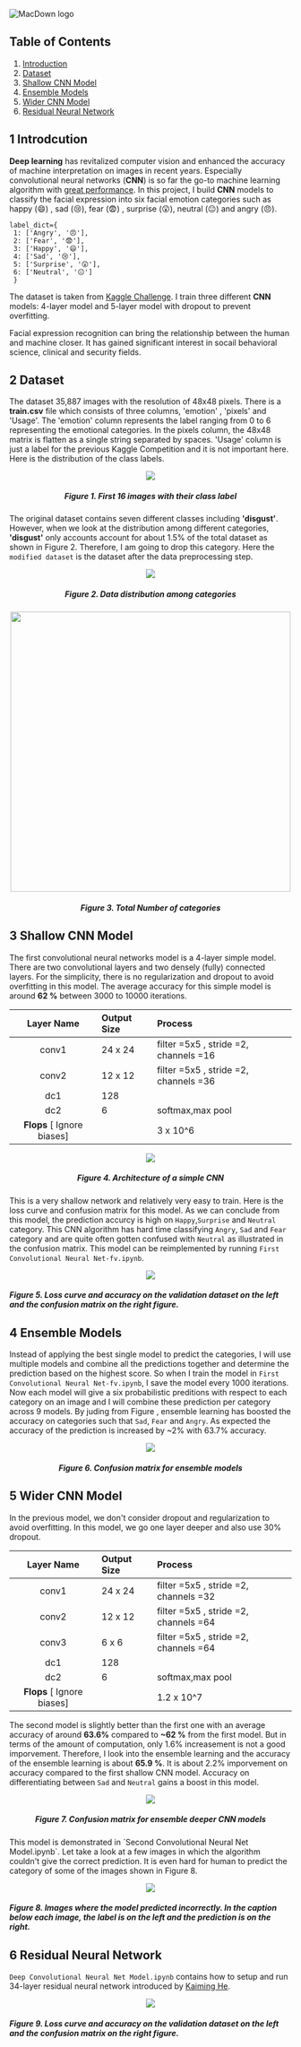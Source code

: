 ![MacDown logo](Images/Facial.png)


## Table of Contents
1. [Introduction](#1-introduction)
2. [Dataset](#2-dataset)
3. [Shallow CNN Model](#3-shallow-cnn-model)
4. [Ensemble Models](#4-ensemble-models)
5. [Wider CNN Model](#5-wider-cnn-model)
6. [Residual Neural Network](#6-residual-neural-network)


## 1 Introdcution

**Deep learning** has revitalized computer vision and enhanced the accuracy of machine interpretation on images in recent years. Especially convolutional neural networks (**CNN**) is so far the go-to machine learning algorithm  with [great performance](http://rodrigob.github.io/are_we_there_yet/build/classification_datasets_results.html). In this project, I build **CNN** models to classify the facial expression into six facial emotion categories such as happy (😄) , sad (😢), fear (😨) , surprise (😲), neutral (😐) and angry (😠). 

~~~
label_dict={
 1: ['Angry', '😠'],
 2: ['Fear', '😨'],
 3: ['Happy', '😄'],
 4: ['Sad', '😢'],
 5: ['Surprise', '😲'],
 6: ['Neutral', '😐']
 }
~~~

The dataset is taken from [Kaggle Challenge](https://www.kaggle.com/c/challenges-in-representation-learning-facial-expression-recognition-challenge/leaderboard).  I train three different **CNN** models: 4-layer model and  5-layer model with dropout to prevent overfitting.

Facial expression recognition can bring the relationship between the human and machine closer. It has gained significant interest in socail behavioral science, clinical and security fields. 

## 2 Dataset
The dataset 35,887 images with the resolution of 48x48 pixels. There is a **train.csv** file which consists of three columns, 'emotion' , 'pixels' and 'Usage'. The 'emotion' column represents the label ranging from 0 to 6 representing the emotional categories. In the pixels column, the 48x48 matrix is flatten as a single string separated by spaces. 'Usage' column is just a label for the previous Kaggle Competition and it is not important here. Here is the distribution of the class labels.
<p align="center">
<img src="Images/original_data.png"  align="middle"/>
<h5 align="center">Figure 1. First 16 images with their class label</h4>
</p>


The original dataset contains seven different classes including **'disgust'**. However, when we look at the distribution among different categories, **'disgust'** only accounts account for about 1.5% of the total dataset as shown in Figure 2. Therefore, I am going to drop this category. Here the `modified dataset` is the dataset after the data preprocessing step. 
<p align="center">
<img src="Images/Percentage.png"  align="middle"/>
<h5 align="center">Figure 2. Data distribution among categories</h4>
</p>


<p align="center">
<img src="Images/labels_dist_comb.png"  height=500 align="middle"/>
<h5 align="center">Figure 3. Total Number of categories</h4>
</p>

## 3 Shallow CNN Model
The first convolutional neural networks model is a 4-layer simple model. There are two convolutional layers and two densely  (fully) connected layers. For the simplicity, there is no regularization and dropout to avoid overfitting in this model.  The average accuracy for this simple model is around **62 %** between 3000 to 10000 iterations. 

| Layer Name    | Output Size     | Process |
|:-------------:|:---------------| :-------------|
| conv1         | 24 x 24     	 |       filter =5x5 , stride =2, channels =16 |
| conv2         | 12 x 12     	 |       filter =5x5 , stride =2, channels =36 |
| dc1           | 128     	  | 
| dc2           | 6     	 |       softmax,max pool |
| **Flops** [ Ignore biases] ||3 x 10^6 |

<p align="center">
<img src="Images/layout2.png"  align="middle"/>
<h5 align="center">Figure 4. Architecture of a simple CNN</h4>
</p>

This is a very shallow network and relatively very easy to train. Here is the loss curve and confusion matrix for this model. As we can conclude from this model, the prediction accurcy is high on `Happy`,`Surprise` and `Neutral` category. This CNN algorithm has hard time classifying `Angry`, `Sad` and `Fear` category and are quite often gotten confused with `Neutral` as illustrated in the confusion matrix. This model can be reimplemented by running `First Convolutional Neural Net-fv.ipynb`.  



<p align="center">
<img src="Images/curve.png"  align="middle"/>
<h5 left="center">Figure 5. Loss curve and accuracy on the validation dataset on the left and the confusion matrix on the right figure.</h4>
</p>

## 4 Ensemble Models
Instead of applying the best single model to predict the categories, I will use multiple models and combine all the predictions together and determine the prediction based on the highest score. So when I train the model in `First Convolutional Neural Net-fv.ipynb`, I save the model every 1000 iterations. Now each model will give a six probabilistic preditions with respect to each category on an image and I will combine these prediction per category across 9 models. By juding from Figure , ensemble learning has boosted the accuracy on categories such that `Sad`, `Fear` and `Angry`. As expected the accuracy of the prediction is increased by ~2% with 63.7% accuracy.  

<p align="center">
<img src="Images/Ensemble.png"  align="middle"/>
<h5 align="center">Figure 6. Confusion matrix for ensemble models</h4>
</p>

## 5 Wider CNN Model
In the previous model, we don't consider dropout and regularization to avoid overfitting. In this model, we go one layer deeper and also use 30% dropout. 


| Layer Name    | Output Size     | Process |
|:-------------:|:---------------| :-------------|
| conv1         | 24 x 24     	 |       filter =5x5 , stride =2, channels =32 |
| conv2         | 12 x 12     	 |       filter =5x5 , stride =2, channels =64 |
| conv3         | 6 x 6     	 |       filter =5x5 , stride =2, channels =64 |
| dc1           | 128     	  | 
| dc2           | 6     	 |       softmax,max pool |
| **Flops** [ Ignore biases] ||1.2 x 10^7 |

The second model is slightly better than the first one with an average accuracy of around **63.6%** compared to **~62 %** from the first model. But in terms of the amount of computation, only 1.6% increasement is not a good imporvement. Therefore, I look into the ensemble learning and the accuracy of the ensemble learning is about **65.9 %**. It is about 2.2% imporvement on accuracy compared to the first shallow CNN model. Accuracy on differentiating between `Sad` and `Neutral` gains a boost in this model. 

<p align="center">
<img src="Images/Ensemble2.png"  align="middle"/>
<h5 align="center">Figure 7. Confusion matrix for ensemble deeper CNN models</h4>
</p>
This model is demonstrated in `Second Convolutional Neural Net Model.ipynb`. Let take a look at a few images in which the algorithm couldn't give the correct prediction. It is even hard for human to predict the category of some of the images shown in Figure 8.  

<p align="center">
<img src="Images/Wrong_prediction1.jpg"  align="middle"  />
<h5 align="left">Figure 8. Images where the model predicted incorrectly. In the caption below each image, the label is on the left and the prediction is on the right. </h4>
</p>

## 6 Residual Neural Network
`Deep Convolutional Neural Net Model.ipynb` contains how to setup and run 34-layer residual neural network introduced by [Kaiming He](https://github.com/KaimingHe/deep-residual-networks/commits/master).

<p align="center">
<img src="Images/curve3.png"  align="middle"/>
<h5 left="center">Figure 9. Loss curve and accuracy on the validation dataset on the left and the confusion matrix on the right figure.</h4>
</p>

